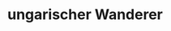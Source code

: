 ---
title: "ungarischer Wanderer"
url: /radolfzell-am-bodensee/ungarischer-wanderer/
shop: Kiosk
---